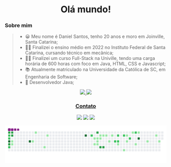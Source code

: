 <h1 align="center"> Olá mundo! </h1>

### Sobre mim
>- 😀 Meu nome é Daniel Santos, tenho 20 anos e moro em Joinville, Santa Catarina;
>- 👨‍🎓 Finalizei o ensino médio em 2022 no Instituto Federal de Santa Catarina, cursando técnico em mecânica;
>- 👨‍💻 Finalizei um curso Full-Stack na Univille, tendo uma carga horária de 600 horas com foco em Java, HTML, CSS e Javascript;
>- 📚 Atualmente matriculado na Universidade da Católica de SC, em Engenharia de Software;
>- 🖤 Desenvolvedor Java;

<div align="center">
  <a href="https://github.com/danisantosss">
  <img height="180em" src="https://github-readme-stats.vercel.app/api?username=danisantosss&show_icons=true&theme=graywhite&include_all_commits=true&count_private=true"/>
  <img height="180em" src="https://github-readme-stats.vercel.app/api/top-langs/?username=danisantosss&layout=compact&langs_count=7&theme=graywhite"/>
</div>

<div align="center">
  <h3>Contato</h3>
  <a href = "mailto:danisantos5075@gmail.com"><img src="https://img.shields.io/badge/-Gmail-%23333?style=for-the-badge&logo=gmail&logoColor=white"         target="_blank"></a>
  <a href="https://www.linkedin.com/in/daniel-santos-650093243/" target="_blank"><img src="https://img.shields.io/badge/-LinkedIn-%230077B5?style=for-the-badge&logo=linkedin&logoColor=white" target="_blank"></a> 
  <a href="https://instagram.com/danisantosss__" target="_blank"><img src="https://img.shields.io/badge/-Instagram-%23E4405F?style=for-the-badge&logo=instagram&logoColor=white" target="_blank"></a>
</div>


<div align="center">

  ![snake gif](https://github.com/danisantosss/danisantosss/blob/output/github-contribution-grid-snake.gif)
  
</div>


<!--
**danisantosss/danisantosss** is a ✨ _special_ ✨ repository because its `README.md` (this file) appears on your GitHub profile.

Here are some ideas to get you started:

- 🔭 I’m currently working on ...
- 🌱 I’m currently learning ...
- 👯 I’m looking to collaborate on ...
- 🤔 I’m looking for help with ...
- 💬 Ask me about ...
- 📫 How to reach me: ...
- 😄 Pronouns: ...
- ⚡ Fun fact: ...
-->
